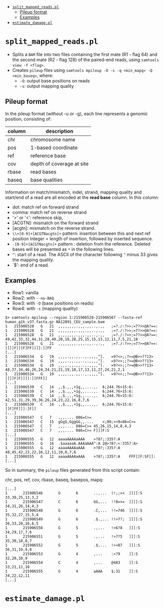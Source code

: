 <!-- vim-markdown-toc GFM -->
* [`split_mapped_reads.pl`](#split_mapped_readspl)
    * [Pileup format](#pileup-format)
    * [Examples](#examples)
* [`estimate_damage.pl`](#estimate_damagepl)

<!-- vim-markdown-toc -->

# `split_mapped_reads.pl`

* Splits a `BAM` file into two files containing the first mate (R1 - flag 64) and the
second mate (R2 - flag 128) of the paired-end reads, using `samtools view -f <flag>`.
* Creates `pileup` files using `samtools mpileup -O -s -q <min_mapq> -Q <min_baseq>`, where:
    - `-O`: output base positions on reads
    - `-s`: output mapping quality

## Pileup format

In the pileup format (without -u or -g), each line represents
a genomic position, consisting of:

| column   | description                |
|----------|----------------------------|
| chr      | chromosome name            |
| pos      | 1-based coordinate         |
| ref      | reference base             |
| cov      | depth of coverage at site  |
| rbase    | read bases                 |
| baseq    | base qualities             |

Information on match/mismatch, indel, strand, mapping quality and start/end of
a read are all encoded at the __read base__ column. In this column:

- dot: match ref on forward strand
- comma:  match ref on reverse strand
- '>' or '<': reference skip,
- [ACGTN]: mismatch on the forward strand
- [acgtn]: mismatch on the reverse strand.
- `\\+[0-9]+[ACGTNacgtn]+` pattern: insertion between this and next ref position
  Integer = length of insertion, followed by inserted sequence.
- `-[0-9]+[ACGTNacgtn]+` pattern : deletion from the reference.
  Deleted bases will be presented as `*` in the following lines.
- `^`: start of a read. The ASCII of the character following `^` minus 33 gives
  the mapping quality.
- `$': end of a read.

## Examples

* Row1: vanilla
* Row2: with `--no-BAQ`
* Row3: with `-O` (base positions on reads)
* Row4: with `-s` (mapping quality)

```
$> samtools mpileup --region 1:215906528-215906567 --fasta-ref human_g1k_v37.fasta.gz NA12891_CEU_sample.bam
1	215906528	G	21	,,,,,,,,.,,,.,,..,.,,	;=?./:?>>;=7?>>@A?==:
1	215906528	G	21	,,,,,,,,.,,,.,,..,.,,	;=?./:?>>;=7?>>@A?==:
1	215906528	G	21	,,,,,,,,.,,,.,,..,.,,	;=?./:?>>;=7?>>@A?==:	49,42,33,32,44,31,28,40,20,18,28,25,15,15,13,12,11,7,5,21,18
1	215906528	G	21	,,,,,,,,.,,,.,,..,.,,	;=?./:?>>;=7?>>@A?==:	]]]]F]]]F]FF]]]]:]]FF
[...]
1	215906534	G	19	,,,,.,,.,,..,.,,,,^].	=9?<>;;?>=@B>>??13>
1	215906534	G	19	,,,,.,,.,,..,.,,,,^].	=9?<>;;?>=@B>>??13>
1	215906534	G	19	,,,,.,,.,,..,.,,,,^].	=9?<>;;?>=@B>>??13>	48,37,34,46,26,24,34,21,21,19,18,17,13,11,27,24,21,2,1
1	215906534	G	19	,,,,.,,.,,..,.,,,,^].	=9?<>;;?>=@B>>??13>	]]]]F]F]]]]:]]FFF]]
[...]
1	215906539	C	14	,,$.,,,+1g,,....,.	6;244.76>15:6:
1	215906539	C	14	,,$.,,,+1g,,....,.	6;244.76>15:6:
1	215906539	C	14	,,$.,,,+1g,,....,.	6;244.76>15:6:	42,51,31,29,39,36,26,24,23,22,16,8,7,6
1	215906539	C	14	,,$.,,,+1g,,....,.	6;244.76>15:6:	]]F]FF]]]:]F]]
[...]
1	215906547	C	7	,,,....	086=C>=
1	215906547	C	15	gGg$,GggGG,,....	<;80;><9=86=C>=
1	215906547	C	7	,,,....	086=C>=	45,26,15,14,8,4,3
1	215906547	C	7	,,,....	086=C>=	F]]]F:S
[...]
1	215906555	G	12	aaaaAAAAaAAA	>?8?;:335?:A
1	215906555	G	16	.$aaaaaA.AAAaAAA^:A	2@>?8?;<:335?:A>
1	215906555	G	12	aaaaAAAAaAAA	>?8?;:335?:A	48,45,42,23,22,16,12,11,10,8,7,6
1	215906555	G	12	aaaaAAAAaAAA	>?8?;:335?:A	FFF]]F:SF]]:
[...]
```

So in summary, the `pileup` files generated from this script contain:

chr, pos, ref, cov, rbase, baseq, basepos, mapq:

```
[...]
1       215906546       G       6       ..,...  (!;;><  ]]]]:S  33,30,25,13,3,2
1       215906547       C       6       GG,...  !!8=>=  ]]]]:S  34,31,26,14,4,3
1       215906548       G       6       .C,...  !!=746  ]]]]:S  35,32,27,15,5,4
1       215906549       G       6       .$.,... !!>7?;  ]]]]:S  36,33,28,16,6,5
1       215906550       G       5       .,...   !>6?8   ]]]:S   34,29,17,7,6
1       215906551       G       5       .,...   !>7?5   ]]]:S   35,30,18,8,7
1       215906552       G       5       .$,...  !><87   ]]]:S   36,31,19,9,8
1       215906553       G       4       ,...    :<?9    ]]:S    32,20,10,9
1       215906554       C       4       ,...    @483    ]]:S    33,21,11,10
1       215906555       G       4       aAAA    $;31    ]]:S    34,22,12,11
[...]
```

# `estimate_damage.pl`
